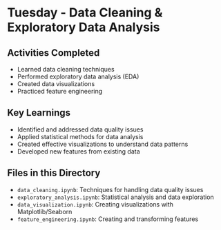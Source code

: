 # Tuesday - Data Cleaning & Exploratory Data Analysis

## Activities Completed

- Learned data cleaning techniques
- Performed exploratory data analysis (EDA)
- Created data visualizations
- Practiced feature engineering

## Key Learnings

- Identified and addressed data quality issues
- Applied statistical methods for data analysis
- Created effective visualizations to understand data patterns
- Developed new features from existing data

## Files in this Directory

- `data_cleaning.ipynb`: Techniques for handling data quality issues
- `exploratory_analysis.ipynb`: Statistical analysis and data exploration
- `data_visualization.ipynb`: Creating visualizations with Matplotlib/Seaborn
- `feature_engineering.ipynb`: Creating and transforming features
